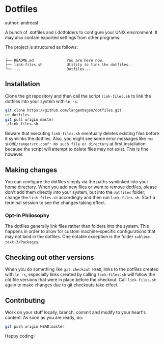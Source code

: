 # Dotfiles
author: andreasl

A bunch of .dotfiles and /.dotfolders to configure your UNIX environment.
It may also contain exported settings from other programs.

The project is structured as follows:
```
.
├── README.md               You are here now.
├── link-files.sh           Utility to link the dotfiles.
└── ...                     Dotfiles...
```


## Installation
Clone the git repository and then call the script `link-files.sh` to link the dotfiles
into your system with `ln -s`:

```bash
git clone https://github.com/langenhagen/dotfiles.git
cd dotfiles
git pull origin master
./link-files.sh
```

Beware that executing `link-files.sh` eventually deletes existing files before it symlinks the
dotfiles. Also, you might see some error messages like `rm: $HOME/ranger/rc.conf: No such file or
directory` at first installation because the script will attempt to delete files may not exist.
This is fine however.


## Making changes
You can configure the dotfiles simply via the paths symlinked into your home directory.
When you add new files or want to remove dotfiles, please don't add them directly into
your system, but into the `dotfiles` folder, change the `link-files.sh` accordingly and
then run `link-files.sh`. Start a terminal session to see the changes taking effect.

### Opt-In Philosophy
The dotfiles generally link files rather than folders into the system. This happens in order to
allow for custom machine-specific configurations that may not land in the dotfiles.
One notable exception is the folder `sublime-text-3/Packages`.


## Checking out other versions
When you do something like `git checkout HEAD`, links to the dotfiles created with `ln -s`,
especially links created by calling `link-files.sh` will follow the old file versions that
were in place before the checkout. Call `link-files.sh` again to make changes due to git
checkouts take effect.


## Contributing
Work on your stuff locally, branch, commit and modify to your heart's content.
As soon as you are ready, do:

```bash
git push origin HEAD:master
```

Happy coding!
